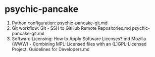 # psychic-pancake

1. Python configuration: psychic-pancake-git.md
2. Git workflow:
    Git - SSH to GitHub Remote Repositories.md
    psychic-pancake-git.md
3. Software Licensing:
    How to Apply Software Licenses?.md
    Mozilla (WWW) - Combining MPL-Licensed files with an (L)GPL-Licensed Project. Guidelines for Developers.md
